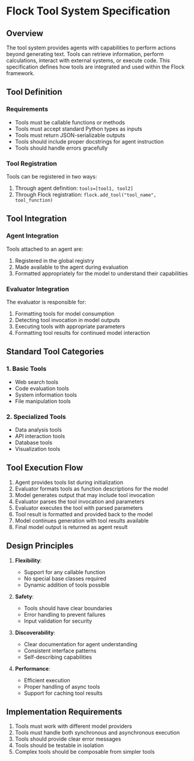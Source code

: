 # Flock Tool System Specification

## Overview
The tool system provides agents with capabilities to perform actions beyond generating text. Tools can retrieve information, perform calculations, interact with external systems, or execute code. This specification defines how tools are integrated and used within the Flock framework.

## Tool Definition

### Requirements
- Tools must be callable functions or methods
- Tools must accept standard Python types as inputs
- Tools must return JSON-serializable outputs
- Tools should include proper docstrings for agent instruction
- Tools should handle errors gracefully

### Tool Registration
Tools can be registered in two ways:
1. Through agent definition: `tools=[tool1, tool2]`
2. Through Flock registration: `flock.add_tool("tool_name", tool_function)`

## Tool Integration

### Agent Integration
Tools attached to an agent are:
1. Registered in the global registry
2. Made available to the agent during evaluation
3. Formatted appropriately for the model to understand their capabilities

### Evaluator Integration
The evaluator is responsible for:
1. Formatting tools for model consumption
2. Detecting tool invocation in model outputs
3. Executing tools with appropriate parameters
4. Formatting tool results for continued model interaction

## Standard Tool Categories

### 1. Basic Tools
- Web search tools
- Code evaluation tools
- System information tools
- File manipulation tools

### 2. Specialized Tools
- Data analysis tools
- API interaction tools
- Database tools
- Visualization tools

## Tool Execution Flow

1. Agent provides tools list during initialization
2. Evaluator formats tools as function descriptions for the model
3. Model generates output that may include tool invocation
4. Evaluator parses the tool invocation and parameters
5. Evaluator executes the tool with parsed parameters
6. Tool result is formatted and provided back to the model
7. Model continues generation with tool results available
8. Final model output is returned as agent result

## Design Principles

1. **Flexibility**:
   - Support for any callable function
   - No special base classes required
   - Dynamic addition of tools possible

2. **Safety**:
   - Tools should have clear boundaries
   - Error handling to prevent failures
   - Input validation for security

3. **Discoverability**:
   - Clear documentation for agent understanding
   - Consistent interface patterns
   - Self-describing capabilities

4. **Performance**:
   - Efficient execution
   - Proper handling of async tools
   - Support for caching tool results

## Implementation Requirements

1. Tools must work with different model providers
2. Tools must handle both synchronous and asynchronous execution
3. Tools should provide clear error messages
4. Tools should be testable in isolation
5. Complex tools should be composable from simpler tools 